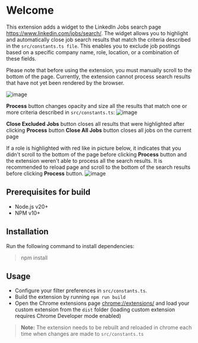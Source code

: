 # Welcome

This extension adds a widget to the LinkedIn Jobs search page https://www.linkedin.com/jobs/search/. The widget allows you to highlight and automatically close job search results that match the criteria described in the `src/constants.ts file`. This enables you to exclude job postings based on a specific company name, role, location, or a combination of these fields.

Please note that before using the extension, you must manually scroll to the bottom of the page. Currently, the extension cannot process search results that have not yet been rendered by the browser.

![image](https://github.com/user-attachments/assets/6e7016cd-f050-4c97-a48d-a7f3f1c7e3db)

**Process** button changes opacity and size all the results that match one or more criteria described in `src/constants.ts`:
![image](https://github.com/user-attachments/assets/940aedcc-f03b-4580-8b06-964d72a3ee06)

**Close Excluded Jobs** button closes all results that were highlighted after clicking **Process** button
**Close All Jobs** button closes all jobs on the current page

If a role is highlighted with red like in picture below, it indicates that you didn't scroll to the bottom of the page before clicking **Process** button and the extension weren't able to process all the search results. It is recommended to reload page and scroll to the bottom of the search results before clicking **Process** button.
![image](https://github.com/user-attachments/assets/d4e127f0-05e9-4272-a635-ccbcc03de6fc)


## Prerequisites for build
- Node.js v20+
- NPM v10+

## Installation
Run the following command to install dependencies:
>npm install

## Usage
- Configure your filter preferences in `src/constants.ts`.
- Build the extension by running `npm run build`
- Open the Chrome extensions page [chrome://extensions/](chrome://extensions/) and load your custom extension from the `dist` folder (loading custom extension requires Chrome Developer mode enabled)
> **Note:** The extension needs to be rebuilt and reloaded in chrome each time when changes are made to `src/constants.ts`
